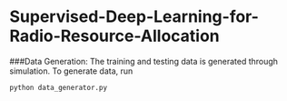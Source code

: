 # Supervised-Deep-Learning-for-Radio-Resource-Allocation
###Data Generation: 
The training and testing data is generated through simulation. To generate data, run
```
python data_generator.py
```
